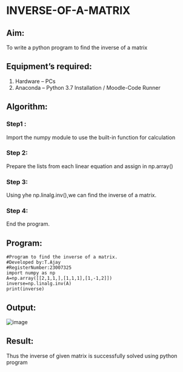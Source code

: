 # INVERSE-OF-A-MATRIX
## Aim:
To write a python program to find the inverse of a matrix
## Equipment’s required:
1. 	Hardware – PCs
2. 	Anaconda – Python 3.7 Installation / Moodle-Code Runner
## Algorithm:
### Step1 :
Import the numpy module to use the built-in function for calculation
### Step 2:
Prepare the lists from each linear equation and assign in np.array()
### Step 3:
Using yhe np.linalg.inv(),we can find the inverse of a matrix.
### Step 4: 
End the program.
## Program:
```
#Program to find the inverse of a matrix.
#Developed by:T.Ajay 
#RegisterNumber:23007325
import numpy as np
A=np.array([[2,1,1,],[1,1,1],[1,-1,2]])
inverse=np.linalg.inv(A)
print(inverse)
```
## Output:
![image](https://github.com/Ajayreddy-2006/INVERSE-OF-A-MATRIX/assets/145742508/d30d9d2f-7187-44e5-a7a8-d573da27a052)

## Result:
Thus the inverse of given matrix is successfully solved using python program

